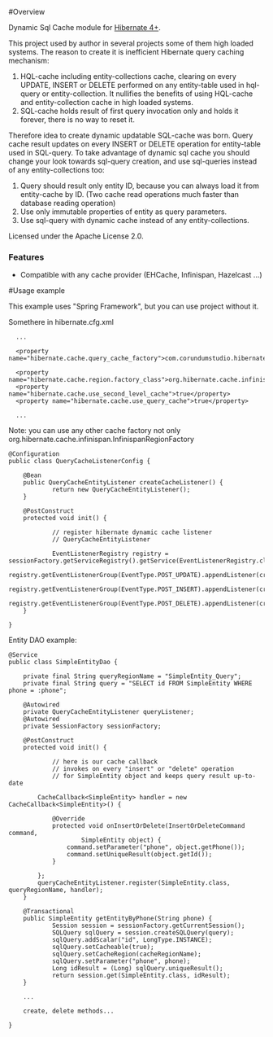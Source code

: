#Overview

Dynamic Sql Cache module for [Hibernate 4+](http://hibernate.org).

This project used by author in several projects some of them high loaded systems.
The reason to create it is inefficient Hibernate query caching mechanism:

1. HQL-cache including entity-collections cache, clearing on every UPDATE, INSERT or DELETE performed on any entity-table used in hql-query or entity-collection.
It nullifies the benefits of using HQL-cache and entity-collection cache in high loaded systems.
2. SQL-cache holds result of first query invocation only and holds it forever, there is no way to reset it.



Therefore idea to create dynamic updatable SQL-cache was born.
Query cache result updates on every INSERT or DELETE operation for entity-table used in SQL-query.
To take advantage of dynamic sql cache you should change your look towards sql-query creation, and use sql-queries instead of any entity-collections too:

1. Query should result only entity ID, because you can always load it from entity-cache by ID.
   (Two cache read operations much faster than database reading operation)
2. Use only immutable properties of entity as query parameters.               
3. Use sql-query with dynamic cache instead of any entity-collections.

Licensed under the Apache License 2.0.

### Features

* Compatible with any cache provider (EHCache, Infinispan, Hazelcast ...)



#Usage example

This example uses "Spring Framework", but you can use project without it.

Somethere in hibernate.cfg.xml

<session-factory>

      ...

      <property name="hibernate.cache.query_cache_factory">com.corundumstudio.hibernate.dsc.DynamicQueryCacheFactory</property>

      <property name="hibernate.cache.region.factory_class">org.hibernate.cache.infinispan.InfinispanRegionFactory</property>
      <property name="hibernate.cache.use_second_level_cache">true</property>
      <property name="hibernate.cache.use_query_cache">true</property>

      ...

</session-factory>

Note: you can use any other cache factory not only org.hibernate.cache.infinispan.InfinispanRegionFactory


    @Configuration
    public class QueryCacheListenerConfig {

        @Bean
        public QueryCacheEntityListener createCacheListener() {
                return new QueryCacheEntityListener();		
        }
	
        @PostConstruct
        protected void init() {

                // register hibernate dynamic cache listener
                // QueryCacheEntityListener

                EventListenerRegistry registry = sessionFactory.getServiceRegistry().getService(EventListenerRegistry.class);
                registry.getEventListenerGroup(EventType.POST_UPDATE).appendListener(createCacheListener());
                registry.getEventListenerGroup(EventType.POST_INSERT).appendListener(createCacheListener());
                registry.getEventListenerGroup(EventType.POST_DELETE).appendListener(createCacheListener());
        }

    }


Entity DAO example:
 

    @Service
    public class SimpleEntityDao {

        private final String queryRegionName = "SimpleEntity_Query";
        private final String query = "SELECT id FROM SimpleEntity WHERE phone = :phone";

        @Autowired
        private QueryCacheEntityListener queryListener;
        @Autowired
        private SessionFactory sessionFactory;

        @PostConstruct
        protected void init() {

                // here is our cache callback
                // invokes on every "insert" or "delete" operation 
                // for SimpleEntity object and keeps query result up-to-date

        	CacheCallback<SimpleEntity> handler = new CacheCallback<SimpleEntity>() {

        		@Override
        		protected void onInsertOrDelete(InsertOrDeleteCommand command,
        				SimpleEntity object) {
        			command.setParameter("phone", object.getPhone());
        			command.setUniqueResult(object.getId());
        		}

        	};
        	queryCacheEntityListener.register(SimpleEntity.class, queryRegionName, handler);
        }
        
        @Transactional
        public SimpleEntity getEntityByPhone(String phone) {
                Session session = sessionFactory.getCurrentSession();
                SQLQuery sqlQuery = session.createSQLQuery(query);
                sqlQuery.addScalar("id", LongType.INSTANCE);
                sqlQuery.setCacheable(true);
                sqlQuery.setCacheRegion(cacheRegionName);
                sqlQuery.setParameter("phone", phone);
                Long idResult = (Long) sqlQuery.uniqueResult();      
                return session.get(SimpleEntity.class, idResult);
        }

        ...
        
        create, delete methods...

    }	




